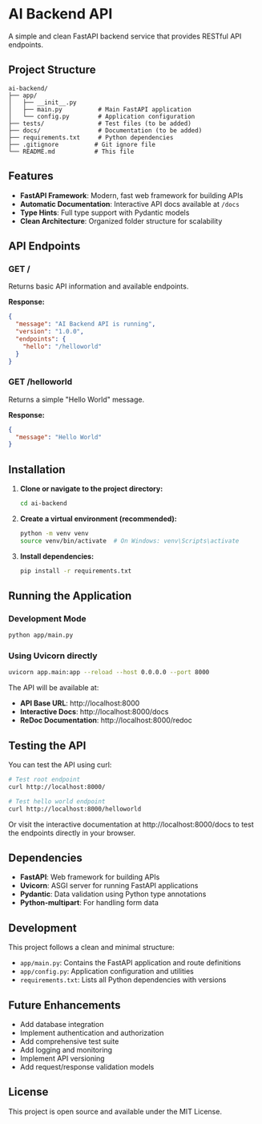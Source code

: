 # AI Backend API

A simple and clean FastAPI backend service that provides RESTful API endpoints.

## Project Structure

```
ai-backend/
├── app/
│   ├── __init__.py
│   ├── main.py          # Main FastAPI application
│   └── config.py        # Application configuration
├── tests/               # Test files (to be added)
├── docs/                # Documentation (to be added)
├── requirements.txt     # Python dependencies
├── .gitignore          # Git ignore file
└── README.md           # This file
```

## Features

- **FastAPI Framework**: Modern, fast web framework for building APIs
- **Automatic Documentation**: Interactive API docs available at `/docs`
- **Type Hints**: Full type support with Pydantic models
- **Clean Architecture**: Organized folder structure for scalability

## API Endpoints

### GET /
Returns basic API information and available endpoints.

**Response:**
```json
{
  "message": "AI Backend API is running",
  "version": "1.0.0",
  "endpoints": {
    "hello": "/helloworld"
  }
}
```

### GET /helloworld
Returns a simple "Hello World" message.

**Response:**
```json
{
  "message": "Hello World"
}
```

## Installation

1. **Clone or navigate to the project directory:**
   ```bash
   cd ai-backend
   ```

2. **Create a virtual environment (recommended):**
   ```bash
   python -m venv venv
   source venv/bin/activate  # On Windows: venv\Scripts\activate
   ```

3. **Install dependencies:**
   ```bash
   pip install -r requirements.txt
   ```

## Running the Application

### Development Mode
```bash
python app/main.py
```

### Using Uvicorn directly
```bash
uvicorn app.main:app --reload --host 0.0.0.0 --port 8000
```

The API will be available at:
- **API Base URL**: http://localhost:8000
- **Interactive Docs**: http://localhost:8000/docs
- **ReDoc Documentation**: http://localhost:8000/redoc

## Testing the API

You can test the API using curl:

```bash
# Test root endpoint
curl http://localhost:8000/

# Test hello world endpoint
curl http://localhost:8000/helloworld
```

Or visit the interactive documentation at http://localhost:8000/docs to test the endpoints directly in your browser.

## Dependencies

- **FastAPI**: Web framework for building APIs
- **Uvicorn**: ASGI server for running FastAPI applications
- **Pydantic**: Data validation using Python type annotations
- **Python-multipart**: For handling form data

## Development

This project follows a clean and minimal structure:

- `app/main.py`: Contains the FastAPI application and route definitions
- `app/config.py`: Application configuration and utilities
- `requirements.txt`: Lists all Python dependencies with versions

## Future Enhancements

- Add database integration
- Implement authentication and authorization
- Add comprehensive test suite
- Add logging and monitoring
- Implement API versioning
- Add request/response validation models

## License

This project is open source and available under the MIT License.

